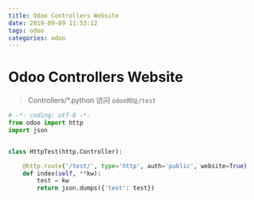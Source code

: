 ```yaml
---
title: Odoo Controllers Website
date: 2019-09-09 11:53:12
tags: odoo
categories: odoo
---
```


# Odoo Controllers Website

> Controllers/*.python
> 访问 `odoo网址/test`

```python
# -*- coding: utf-8 -*-
from odoo import http
import json


class HttpTest(http.Controller):

    @http.route('/test/', type='http', auth='public', website=True)
    def index(self, **kw):
        test = kw
        return json.dumps({'test': test})
```